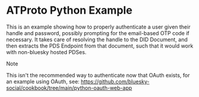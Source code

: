 # ATProto Python Example

This is an example showing how to properly authenticate a user given their handle and password, possibly prompting for the email-based OTP code if necessary. It takes care of resolving the handle to the DID Document, and then extracts the PDS Endpoint from that document, such that it would work with non-bluesky hosted PDSes.

> [!NOTE]
> This isn't the recommended way to authenticate now that OAuth exists, for an example using OAuth, see: https://github.com/bluesky-social/cookbook/tree/main/python-oauth-web-app
